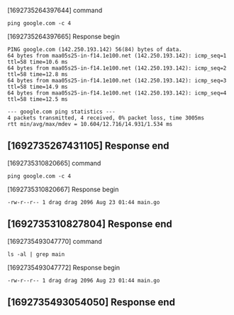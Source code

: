 [1692735264397644] command
```shell
ping google.com -c 4
```

[1692735264397665] Response begin
```shell
PING google.com (142.250.193.142) 56(84) bytes of data.
64 bytes from maa05s25-in-f14.1e100.net (142.250.193.142): icmp_seq=1 ttl=58 time=10.6 ms
64 bytes from maa05s25-in-f14.1e100.net (142.250.193.142): icmp_seq=2 ttl=58 time=12.8 ms
64 bytes from maa05s25-in-f14.1e100.net (142.250.193.142): icmp_seq=3 ttl=58 time=14.9 ms
64 bytes from maa05s25-in-f14.1e100.net (142.250.193.142): icmp_seq=4 ttl=58 time=12.5 ms

--- google.com ping statistics ---
4 packets transmitted, 4 received, 0% packet loss, time 3005ms
rtt min/avg/max/mdev = 10.604/12.716/14.931/1.534 ms
```
[1692735267431105] Response end
---
[1692735310820665] command
```shell
ping google.com -c 4
```

[1692735310820667] Response begin
```shell
-rw-r--r-- 1 drag drag 2096 Aug 23 01:44 main.go
```
[1692735310827804] Response end
---
[1692735493047770] command
```shell
ls -al | grep main
```

[1692735493047772] Response begin
```shell
-rw-r--r-- 1 drag drag 2096 Aug 23 01:44 main.go
```
[1692735493054050] Response end
---
